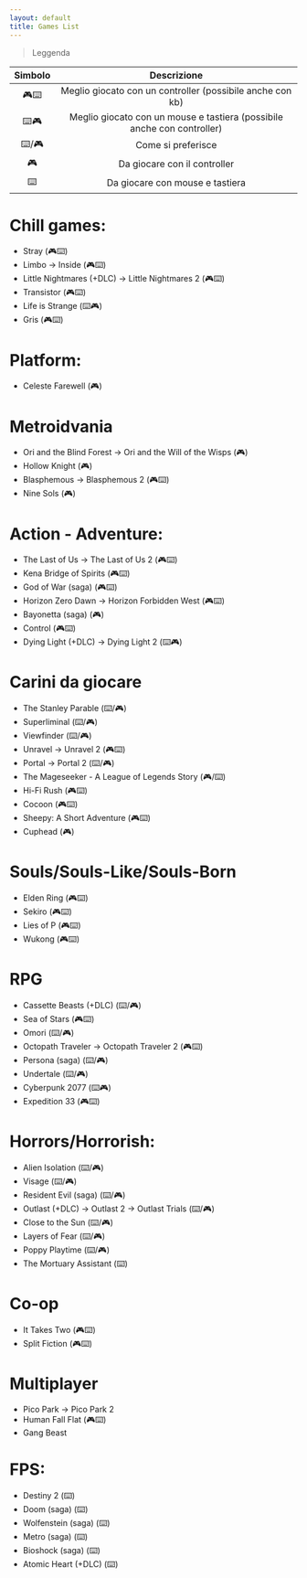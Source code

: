 ```yaml
---
layout: default
title: Games List
---
```


> Leggenda

| Simbolo |                               Descrizione                               |
| :-----: | :---------------------------------------------------------------------: |
|  🎮⌨️   |        Meglio giocato con un controller (possibile anche con kb)        |
|  ⌨️🎮   | Meglio giocato con un mouse e tastiera (possibile anche con controller) |
|  ⌨️/🎮  |                           Come si preferisce                            |
|   🎮    |                      Da giocare con il controller                       |
|   ⌨️    |                     Da giocare con mouse e tastiera                     |

# Chill games:

-   Stray (🎮⌨️)
-   Limbo → Inside (🎮⌨️)
-   Little Nightmares (+DLC) → Little Nightmares 2 (🎮⌨️)
-   Transistor (🎮⌨️)
-   Life is Strange (⌨️🎮)
-   Gris (🎮⌨️)

# Platform:

-   Celeste Farewell (🎮)

# Metroidvania

-   Ori and the Blind Forest → Ori and the Will of the Wisps (🎮)
-   Hollow Knight (🎮)
-   Blasphemous → Blasphemous 2 (🎮⌨️)
-   Nine Sols (🎮)

# Action - Adventure:

-   The Last of Us → The Last of Us 2 (🎮⌨️)
-   Kena Bridge of Spirits (🎮⌨️)
-   God of War (saga) (🎮⌨️)
-   Horizon Zero Dawn → Horizon Forbidden West (🎮⌨️)
-   Bayonetta (saga) (🎮)
-   Control (🎮⌨️)
-   Dying Light (+DLC) → Dying Light 2 (⌨️🎮)

# Carini da giocare

-   The Stanley Parable (⌨️/🎮)
-   Superliminal (⌨️/🎮)
-   Viewfinder (⌨️/🎮)
-   Unravel → Unravel 2 (🎮⌨️)
-   Portal → Portal 2 (⌨️/🎮)
-   The Mageseeker - A League of Legends Story (🎮/⌨️)
-   Hi-Fi Rush (🎮⌨️)
-   Cocoon (🎮⌨️)
-   Sheepy: A Short Adventure (🎮⌨️)
-   Cuphead (🎮)

# Souls/Souls-Like/Souls-Born

-   Elden Ring (🎮⌨️)
-   Sekiro (🎮⌨️)
-   Lies of P (🎮⌨️)
-   Wukong (🎮⌨️)

# RPG

-   Cassette Beasts (+DLC) (⌨️/🎮)
-   Sea of Stars (🎮⌨️)
-   Omori (⌨️/🎮)
-   Octopath Traveler → Octopath Traveler 2 (🎮⌨️)
-   Persona (saga) (⌨️/🎮)
-   Undertale (⌨️/🎮)
-   Cyberpunk 2077 (⌨️🎮)
-   Expedition 33 (🎮⌨️)

# Horrors/Horrorish:

-   Alien Isolation (⌨️/🎮)
-   Visage (⌨️/🎮)
-   Resident Evil (saga) (⌨️/🎮)
-   Outlast (+DLC) → Outlast 2 → Outlast Trials (⌨️/🎮)
-   Close to the Sun (⌨️/🎮)
-   Layers of Fear (⌨️/🎮)
-   Poppy Playtime (⌨️/🎮)
-   The Mortuary Assistant (⌨️)

# Co-op

-   It Takes Two (🎮⌨️)
-   Split Fiction (🎮⌨️)

# Multiplayer

-   Pico Park → Pico Park 2
-   Human Fall Flat (🎮⌨️)
-   Gang Beast

# FPS:

-   Destiny 2 (⌨️)
-   Doom (saga) (⌨️)
-   Wolfenstein (saga) (⌨️)
-   Metro (saga) (⌨️)
-   Bioshock (saga) (⌨️)
-   Atomic Heart (+DLC) (⌨️)
